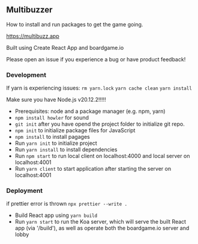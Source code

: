 ## Multibuzzer

How to install and run packages to get the game going.

https://multibuzz.app

Built using Create React App and boardgame.io

Please open an issue if you experience a bug or have product feedback!

### Development

If yarn is experiencing issues:
`rm yarn.lock`
`yarn cache clean`
`yarn install`

Make sure you have Node.js v20.12.2!!!!!

- Prerequisites: node and a package manager (e.g. npm, yarn)
- `npm install howler` for sound
- `git init` after you have opend the project folder to initialize git repo.
- `npm init` to initialize package files for JavaScript
- `npm install` to install pagages
- Run `yarn init` to initialize project
- Run `yarn install` to install dependencies
- Run `npm start` to run local client on localhost:4000 and local server on localhost:4001
- Run `yarn client` to start application after starting the server on localhost:4001

### Deployment

if prettier error is thrown `npx prettier --write .`

- Build React app using `yarn build`
- Run `yarn start` to run the Koa server, which will serve the built React app (via '/build'), as well as operate both the boardgame.io server and lobby
